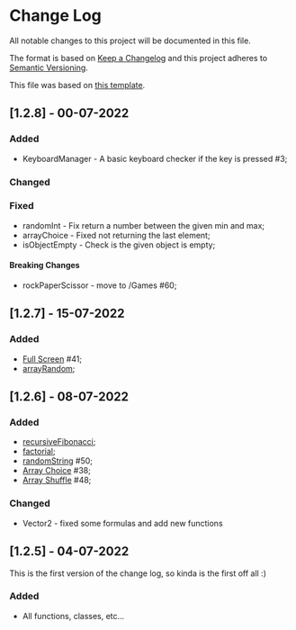 
# Change Log

All notable changes to this project will be documented in this file.
 
The format is based on [Keep a Changelog](http://keepachangelog.com/)
and this project adheres to [Semantic Versioning](http://semver.org/).

This file was based on [this template](https://gist.github.com/juampynr/4c18214a8eb554084e21d6e288a18a2c).

## [1.2.8] - 00-07-2022
 
### Added
- KeyboardManager - A basic keyboard checker if the key is pressed #3;

### Changed
 
 ### Fixed
- randomInt - Fix return a number between the given min and max;
- arrayChoice - Fixed not returning the last element;
- isObjectEmpty - Check is the given object is empty;

 #### Breaking Changes
 - rockPaperScissor - move to /Games #60;

## [1.2.7] - 15-07-2022
### Added
 - [Full Screen](https://gitlab.com/201flaviosilva/utilsjs/-/commit/cedd102ff36ffd712d0d20be30f21b9003253027) #41;
 - [arrayRandom](https://gitlab.com/201flaviosilva/utilsjs/-/commit/cbdb864e76c5b7d8379352f3524a6a1d85f171fb);

## [1.2.6] - 08-07-2022
 
### Added
- [recursiveFibonacci](https://gitlab.com/201flaviosilva/utilsjs/-/commit/04dc0aaf31690f39e37f110ce8e6d9e0df56803c);
- [factorial](https://gitlab.com/201flaviosilva/utilsjs/-/commit/0acd876787cbbeb546efede06458b75aace09421);
- [randomString](https://gitlab.com/201flaviosilva/utilsjs/-/commit/100b27ae279d94af6f1f3c5c5df05321767fd3e5) #50;
- [Array Choice](https://gitlab.com/201flaviosilva/utilsjs/-/commit/82b391a59c2ec709cbf42c4945d277263d858613) #38;
- [Array Shuffle](https://gitlab.com/201flaviosilva/utilsjs/-/commit/1d9b11083ee4d4493c3d17cb71e514f389b04e0e) #48;
 
### Changed
- Vector2 - fixed some formulas and add new functions
 
## [1.2.5] - 04-07-2022

This is the first version of the change log, so kinda is the first off all :)
 
### Added
- All functions, classes, etc...
 